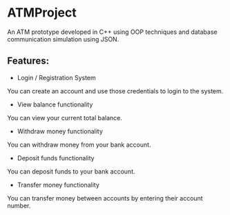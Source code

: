 # ATMProject

An ATM prototype developed in C++ using OOP techniques and database communication simulation using JSON.

## Features:

* Login / Registration System

You can create an account and use those credentials to login to the system.

* View balance functionality

You can view your current total balance.

* Withdraw money functionality

You can withdraw money from your bank account.

* Deposit funds functionality

You can deposit funds to your bank account.

* Transfer money functionality

You can transfer money between accounts by entering their account number.
